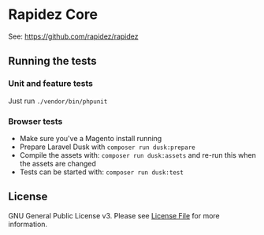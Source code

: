 # Rapidez Core

See: https://github.com/rapidez/rapidez

## Running the tests

### Unit and feature tests

Just run `./vendor/bin/phpunit`

### Browser tests

- Make sure you've a Magento install running
- Prepare Laravel Dusk with `composer run dusk:prepare`
- Compile the assets with: `composer run dusk:assets` and re-run this when the assets are changed
- Tests can be started with: `composer run dusk:test`

## License

GNU General Public License v3. Please see [License File](LICENSE) for more information.

